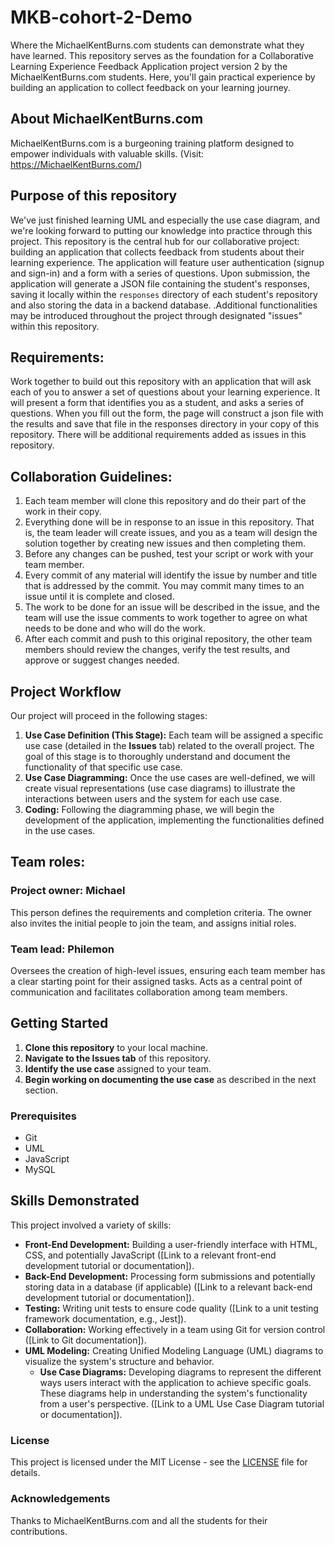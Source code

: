 # MKB-cohort-2-Demo
Where the MichaelKentBurns.com students can demonstrate what they have learned.
This repository serves as the foundation for a Collaborative Learning Experience Feedback Application project version 2 by the MichaelKentBurns.com students.  Here, you'll gain practical experience by building an application to collect feedback on your learning journey.

## About MichaelKentBurns.com
MichaelKentBurns.com is a burgeoning training platform designed to empower individuals with valuable skills.  (Visit: https://MichaelKentBurns.com/)

## Purpose of this repository

We've just finished learning UML and especially the use case diagram, and we're looking forward to putting our knowledge into practice through this project. This repository is the central hub for our collaborative project: building an application that collects feedback from students about their learning experience. The application will feature user authentication (signup and sign-in) and a form with a series of questions. Upon submission, the application will generate a JSON file containing the student's responses, saving it locally within the `responses` directory of each student's repository and also storing the data in a backend database.
.Additional functionalities may be introduced throughout the project through designated "issues" within this repository.

## Requirements:

Work together to build out this repository with an application that will ask each of you to answer a set of questions about your learning experience.  It will present a form that identifies you as a student, and asks a series of questions.  When you fill out the form, the page will construct a json file with the results and save that file in the responses directory in your copy of this repository.  There will be additional requirements added as issues in this repository.  

## Collaboration Guidelines:
1. Each team member will clone this repository and do their part of the work in their copy.
2. Everything done will be in response to an issue in this repository.  That is, the team leader will create issues, and you as a team will design the solution together by creating new issues and then completing them. 
3. Before any changes can be pushed, test your script or work with your team member.
4. Every commit of any material will identify the issue by number and title that is addressed by the commit.  You may commit many times to an issue until it is complete and closed.
5. The work to be done for an issue will be described in the issue, and the team will use the issue comments to work together to agree on what needs to be done and who will do the work.  
6. After each commit and push to this original repository, the other team members should review the changes, verify the test results, and approve or suggest changes needed.  

## Project Workflow

Our project will proceed in the following stages:

1.  **Use Case Definition (This Stage):** Each team will be assigned a specific use case (detailed in the **Issues** tab) related to the overall project. The goal of this stage is to thoroughly understand and document the functionality of that specific use case.
2.  **Use Case Diagramming:** Once the use cases are well-defined, we will create visual representations (use case diagrams) to illustrate the interactions between users and the system for each use case.
3.  **Coding:** Following the diagramming phase, we will begin the development of the application, implementing the functionalities defined in the use cases.

## Team roles:

### Project owner: Michael
This person defines the requirements and completion criteria.  The owner also invites the initial people to join the team, and assigns initial roles.
### Team lead: Philemon 
Oversees the creation of high-level issues, ensuring each team member has a clear starting point for their assigned tasks.
Acts as a central point of communication and facilitates collaboration among team members.


## Getting Started

1.  **Clone this repository** to your local machine.
2.  **Navigate to the Issues tab** of this repository.
3.  **Identify the use case** assigned to your team.
4.  **Begin working on documenting the use case** as described in the next section.

### Prerequisites
- Git
- UML
- JavaScript
- MySQL

## Skills Demonstrated

This project involved a variety of skills:

* **Front-End Development:** Building a user-friendly interface with HTML, CSS, and potentially JavaScript ([Link to a relevant front-end development tutorial or documentation]).
* **Back-End Development:** Processing form submissions and potentially storing data in a database (if applicable) ([Link to a relevant back-end development tutorial or documentation]).
* **Testing:** Writing unit tests to ensure code quality ([Link to a unit testing framework documentation, e.g., Jest]).
* **Collaboration:** Working effectively in a team using Git for version control ([Link to Git documentation]).
* **UML Modeling:** Creating Unified Modeling Language (UML) diagrams to visualize the system's structure and behavior.
    * **Use Case Diagrams:** Developing diagrams to represent the different ways users interact with the application to achieve specific goals. These diagrams help in understanding the system's functionality from a user's perspective. ([Link to a UML Use Case Diagram tutorial or documentation]).

### License
This project is licensed under the MIT License - see the [LICENSE](LICENSE) file for details.

### Acknowledgements
Thanks to MichaelKentBurns.com and all the students for their contributions.
